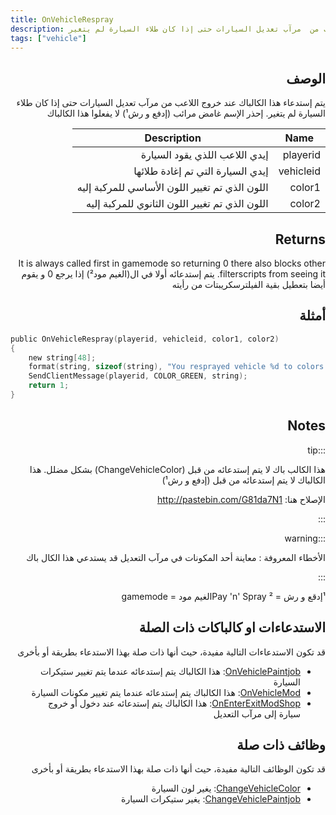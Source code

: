 ```yaml
---
title: OnVehicleRespray
description: يتم إستدعاء هذا الكالباك عند خروج اللاعب من  مرآب تعديل السيارات حتى إذا كان طلاء السيارة لم يتغير
tags: ["vehicle"]
---
```


<div dir="rtl" style={{ textAlign: "right" }}>
    
## الوصف

يتم إستدعاء هذا الكالباك عند خروج اللاعب من  مرآب تعديل السيارات حتى إذا كان طلاء السيارة لم يتغير. إحذر الإسم غامض مرائب (إدفع و رش¹) لا يفعلوا هذا الكالباك




| Name      | Description                                                  |
| --------- | ------------------------------------------------------------ |
| playerid  | إيدي اللاعب اللذي يقود السيارة                              |
| vehicleid | إيدي السيارة التي تم إغادة طلائها                           |
| color1    | اللون الذي تم تغيير اللون الأساسي للمركبة إليه             |
| color2    | اللون الذي تم تغيير اللون الثانوي للمركبة إليه           |

## Returns

It is always called first in gamemode so returning 0 there also blocks other filterscripts from seeing it.
يتم إستدعائه أولا في ال(الغيم مود²) إذا يرجع 0 و يقوم أيضا بتعطيل بقية الفيلترسكريبتات من رأيته


## أمثلة

</div>

```c
public OnVehicleRespray(playerid, vehicleid, color1, color2)
{
    new string[48];
    format(string, sizeof(string), "You resprayed vehicle %d to colors %d and %d!", vehicleid, color1, color2);
    SendClientMessage(playerid, COLOR_GREEN, string);
    return 1;
}
```

<div dir="rtl" style={{ textAlign: "right" }}>

## Notes

:::tip

هذا الكالب باك لا يتم إستدعائه من قبل (ChangeVehicleColor) بشكل مضلل.
هذا الكالباك لا يتم إستدعائه من قبل (إدفع و رش¹)

الإصلاح هنا: http://pastebin.com/G81da7N1

:::

:::warning

الأخطاء المعروفة : معاينة أحد المكونات في مرآب التعديل قد يستدعي هذا الكال باك

:::

¹إدقع و رش = Pay 'n' Spray
²الغيم مود = gamemode

## الاستدعاءات او كالباكات ذات الصلة

قد تكون الاستدعاءات التالية مفيدة، حيث أنها ذات صلة بهذا الاستدعاء بطريقة أو بأخرى 

- [OnVehiclePaintjob](OnVehiclePaintjob): هذا الكالباك يتم إستدعائه عندما يتم تغيير ستيكرات السيارة
- [OnVehicleMod](OnVehicleMod): هذا الكالباك يتم إستدعائه عندما يتم تغيير مكونات السيارة
- [OnEnterExitModShop](OnEnterExitModShop): هذا الكالباك يتم إستدعائه عند دخول أو خروج سيارة إلى مرآب التعديل

## وظائف ذات صلة

قد تكون الوظائف التالية مفيدة، حيث أنها ذات صلة بهذا الاستدعاء بطريقة أو بأخرى 

- [ChangeVehicleColor](../functions/ChangeVehicleColor): يغير لون السيارة
- [ChangeVehiclePaintjob](../functions/ChangeVehiclePaintjob): يغير ستيكرات السيارة

</div>

